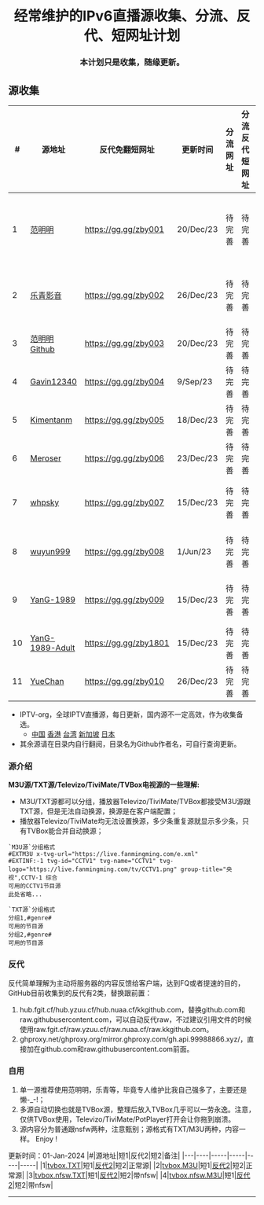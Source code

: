 
<h1 align="center"> 经常维护的IPv6直播源收集、分流、反代、短网址计划</h1>
  <h3 align="center"> 本计划只是收集，随缘更新。</h1>
  
## 源收集

|#|源地址|反代免翻短网址|更新时间|分流网址|分流反代短网址|备注|
|---|----|-----|-----|-----|-----|-----|
|1|[范明明][FMM]|https://gg.gg/zby001|20/Dec/23|待完善|待完善|更新及时，主要为v6，主力推荐|
|2|[乐青影音][LQ]|https://gg.gg/zby002|26/Dec/23|待完善|待完善|4000台，建议TVBox换源|
|3|[范明明Github][FMMG]|https://gg.gg/zby003|20/Dec/23|待完善|待完善|同范明明|
|4|[Gavin12340][Gavin]|https://gg.gg/zby004|9/Sep/23|待完善|待完善|v6卫视港台国际|
|5|[Kimentanm][KIM]|https://gg.gg/zby005|18/Dec/23|待完善|待完善|v4v6卫视香港|
|6|[Meroser][MER]|https://gg.gg/zby006|23/Dec/23|待完善|待完善|v6卫视港台国际|
|7|[whpsky][WHP]|https://gg.gg/zby007|15/Dec/23|待完善|待完善|v6上海苏州卫视港台国际|
|8|[wuyun999][WY]|https://gg.gg/zby008|1/Jun/23|待完善|待完善|1000台，杂，有广播|
|9|[YanG-1989][YGG]|https://gg.gg/zby009|15/Dec/23|待完善|待完善|2000台，杂，有广播|
|10|[YanG-1989-Adult][YGA]|https://gg.gg/zby1801|15/Dec/23|待完善|待完善|懂的都懂|
|11|[YueChan][YC]|https://gg.gg/zby010|26/Dec/23|待完善|待完善|v6，卫视港台国际|

- IPTV-org，全球IPTV直播源，每日更新，国内源不一定高效，作为收集备选。
  - [中国][IPTV-org-CN]  [香港][IPTV-org-HK]  [台湾][IPTV-org-TW]  [新加坡][IPTV-org-SG]  [日本][IPTV-org-JP] 
- 其余源请在目录内自行翻阅，目录名为Github作者名，可自行查询更新。

### 源介绍
  **M3U源/TXT源/Televizo/TiviMate/TVBox电视源的一些理解:**
 -    M3U/TXT源都可以分组，播放器Televizo/TiviMate/TVBox都接受M3U源跟TXT源，但是无法自动换源，换源是在客户端配置；
 -   播放器Televizo/TiviMate均无法设置换源，多少条重复源就显示多少条，只有TVBox能合并自动换源；

    `M3U源`分组格式
    #EXTM3U x-tvg-url="https://live.fanmingming.com/e.xml"
    #EXTINF:-1 tvg-id="CCTV1" tvg-name="CCTV1" tvg-logo="https://live.fanmingming.com/tv/CCTV1.png" group-title="央视",CCTV-1 综合
    可用的CCTV1节目源
    此处省略...

    `TXT源`分组格式
    分组1,#genre#
    可用的节目源
    分组2,#genre#
    可用的节目源
    

### 反代
反代简单理解为主动将服务器的内容反馈给客户端，达到FQ或者提速的目的，GitHub目前收集到的反代有2类，替换跟前置：
  1. hub.fgit.cf/hub.yzuu.cf/hub.nuaa.cf/kkgithub.com，替换github.com和raw.githubusercontent.com，可以自动反代raw，不过建议引用文件的时候使用raw.fgit.cf/raw.yzuu.cf/raw.nuaa.cf/raw.kkgithub.com。
  2. ghproxy.net/ghproxy.org/mirror.ghproxy.com/gh.api.99988866.xyz/，直接加在github.com和raw.githubusercontent.com前面。

### 自用
1. 单一源推荐使用范明明，乐青等，毕竟专人维护比我自己强多了，主要还是懒-_-!；
2. 多源自动切换也就是TVBox源，整理后放入TVBox几乎可以一劳永逸。注意，仅供TVBox使用，Televizo/TiviMate/PotPlayer打开会让你拖到崩溃。
3. 源内容分为普通跟nsfw两种，注意甄别；源格式有TXT/M3U两种，内容一样。
Enjoy !

更新时间：01-Jan-2024
|#|源地址|短1|反代2|短2|备注|
|---|----|-----|-----|-----|-----|
|1|[tvbox.TXT][tvboxt]|短1|[反代2][tvboxt2]|短2|正常源|
|2|[tvbox.M3U][tvboxm]|短1|[反代2][tvboxm2]|短2|正常源|
|3|[tvbox.nfsw.TXT][tvbox18t]|短1|[反代2][tvbox18t2]|短2|带nfsw|
|4|[tvbox.nfsw.M3U][tvbox18m]|短1|[反代2][tvbox18m2]|短2|带nfsw|


    
--------------------------------
[IPTV-org-CN]:https://iptv-org.github.io/iptv/countries/cn.m3u
[IPTV-org-HK]:https://iptv-org.github.io/iptv/countries/hk.m3u
[IPTV-org-TW]:https://iptv-org.github.io/iptv/countries/tw.m3u
[IPTV-org-SG]:https://iptv-org.github.io/iptv/countries/sg.m3u
[IPTV-org-JP]:https://iptv-org.github.io/iptv/countries/jp.m3u
[FMM]:https://live.fanmingming.com/tv/m3u/ipv6.m3u
[LQ]:https://lqtv.github.io/m3u/tv.m3u
[FMMG]:https://raw.githubusercontent.com/fanmingming/live/main/tv/m3u/ipv6.m3u
[Gavin]:https://raw.githubusercontent.com/Gavin12340/iptv_ipv6_main/main/iptv_ipv6_main.m3u
[KIM]:https://raw.githubusercontent.com/Kimentanm/aptv/master/m3u/iptv.m3u
[MER]:https://raw.githubusercontent.com/Meroser/IPTV/main/IPTV.m3u
[WHP]:https://raw.githubusercontent.com/whpsky/iptv/main/chinatv.m3u
[WY]:https://raw.githubusercontent.com/wuyun999/wuyun/main/zb/ix3.m3u
[YGG]:https://raw.githubusercontent.com/YanG-1989/m3u/main/Gather.m3u
[YGA]:https://raw.githubusercontent.com/YanG-1989/m3u/main/Adult.m3u
[YC]:https://raw.githubusercontent.com/YueChan/Live/main/IPTV.m3u
[tvboxt]:https://raw.fgit.cf/Marywanmary/IPTV6/main/Source-TV/Mine/tvbox.txt
[tvboxm]:https://raw.fgit.cf/Marywanmary/IPTV6/main/Source-TV/Mine/tvbox.m3u
[tvbox18t]:https://raw.fgit.cf/Marywanmary/IPTV6/main/Source-TV/Mine/tvbox-nfsw.txt
[tvbox18m]:https://raw.fgit.cf/Marywanmary/IPTV6/main/Source-TV/Mine/tvbox-nfsw.m3u
[tvboxt2]:https://ghproxy.org/https://raw.githubusercontent.com/Marywanmary/IPTV6/main/Source-TV/Mine/tvbox.txt
[tvboxm2]:https://ghproxy.org/https://raw.githubusercontent.com/Marywanmary/IPTV6/main/Source-TV/Mine/tvbox.m3u
[tvbox18t2]:https://ghproxy.org/https://raw.githubusercontent.com/Marywanmary/IPTV6/main/Source-TV/Mine/tvbox-nfsw.txt
[tvbox18m2]:https://ghproxy.org/https://raw.githubusercontent.com/Marywanmary/IPTV6/main/Source-TV/Mine/tvbox-nfsw.m3u
